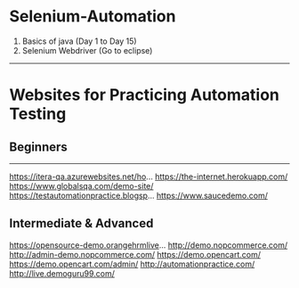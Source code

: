# Selenium-Automation

1. Basics of java (Day 1 to Day 15)
2. Selenium Webdriver (Go to eclipse)

---

# Websites for Practicing Automation Testing

## Beginners

---

https://itera-qa.azurewebsites.net/ho...
https://the-internet.herokuapp.com/
https://www.globalsqa.com/demo-site/
https://testautomationpractice.blogsp...
https://www.saucedemo.com/

## Intermediate & Advanced

https://opensource-demo.orangehrmlive...
http://demo.nopcommerce.com/
http://admin-demo.nopcommerce.com/
https://demo.opencart.com/
https://demo.opencart.com/admin/
http://automationpractice.com/
http://live.demoguru99.com/

